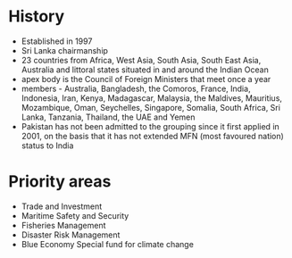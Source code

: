 # History
- Established in 1997
- Sri Lanka chairmanship
- 23 countries from Africa, West Asia, South Asia, South East Asia, Australia and littoral states situated in and around the Indian Ocean
- apex body is the Council of Foreign Ministers that meet once a year
- members - Australia, Bangladesh, the Comoros, France, India, Indonesia, Iran, Kenya, Madagascar, Malaysia, the Maldives, Mauritius, Mozambique, Oman, Seychelles, Singapore, Somalia, South Africa, Sri Lanka, Tanzania, Thailand, the UAE and Yemen
- Pakistan has not been admitted to the grouping since it first applied in 2001, on the basis that it has not extended MFN (most favoured nation) status to India
# Priority areas
- Trade and Investment
- Maritime Safety and Security
- Fisheries Management
- Disaster Risk Management
- Blue Economy
Special fund for climate change